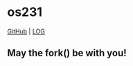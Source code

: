 # os231

[GitHub](https://github.com/rafimadani/os231/) | [LOG](TXT/mylog.txt)

## May the fork() be with you!
